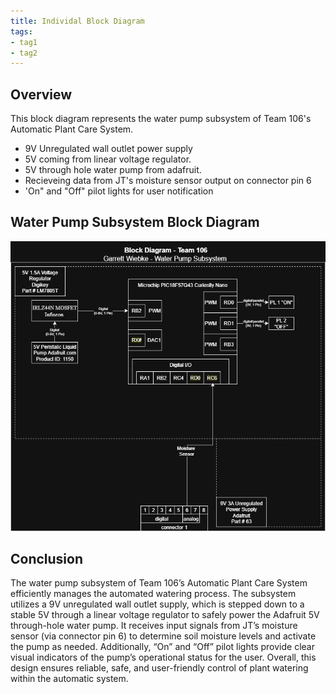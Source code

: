 ```yaml
---
title: Individal Block Diagram
tags:
- tag1
- tag2
---
```


## Overview
This block diagram represents the water pump subsystem of Team 106's Automatic Plant Care System.

* 9V Unregulated wall outlet power supply
* 5V coming from linear voltage regulator.
* 5V through hole water pump from adafruit.
* Recieveing data from JT's moisture sensor output on connector pin 6 
* 'On" and "Off" pilot lights for user notification




## Water Pump Subsystem Block Diagram 

![alt text](<Individual block diagram2.drawio.png>)

## Conclusion 
The water pump subsystem of Team 106’s Automatic Plant Care System efficiently manages the automated watering process. The subsystem utilizes a 9V unregulated wall outlet supply, which is stepped down to a stable 5V through a linear voltage regulator to safely power the Adafruit 5V through-hole water pump. It receives input signals from JT’s moisture sensor (via connector pin 6) to determine soil moisture levels and activate the pump as needed. Additionally, “On” and “Off” pilot lights provide clear visual indicators of the pump’s operational status for the user. Overall, this design ensures reliable, safe, and user-friendly control of plant watering within the automatic system.